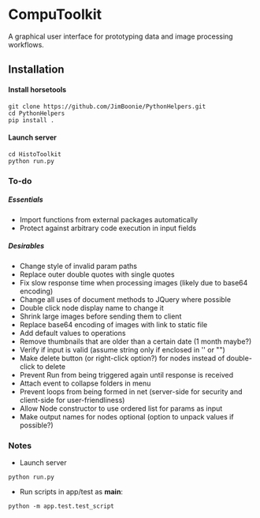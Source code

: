# CompuToolkit

A graphical user interface for prototyping data and image processing workflows.

## Installation
#### Install horsetools
```
git clone https://github.com/JimBoonie/PythonHelpers.git
cd PythonHelpers
pip install .
```

#### Launch server
```
cd HistoToolkit
python run.py
```

### To-do
##### Essentials
* Import functions from external packages automatically
* Protect against arbitrary code execution in input fields

##### Desirables
* Change style of invalid param paths
* Replace outer double quotes with single quotes
* Fix slow response time when processing images (likely due to base64 encoding)
* Change all uses of document methods to JQuery where possible
* Double click node display name to change it
* Shrink large images before sending them to client
* Replace base64 encoding of images with link to static file
* Add default values to operations
* Remove thumbnails that are older than a certain date (1 month maybe?)
* Verify if input is valid (assume string only if enclosed in '' or "")
* Make delete button (or right-click option?) for nodes instead of double-click to delete
* Prevent Run from being triggered again until response is received
* Attach event to collapse folders in menu
* Prevent loops from being formed in net (server-side for security and client-side for user-friendliness)
* Allow Node constructor to use ordered list for params as input
* Make output names for nodes optional (option to unpack values if possible?)

### Notes
* Launch server
```
python run.py
```

* Run scripts in app/test as __main__:
```
python -m app.test.test_script
```
